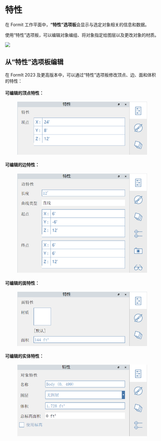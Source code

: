 # 特性

在 Formit 工作平面中，**“特性”选项板**会显示与选定对象相关的信息和数据。

使用“特性”选项板，可以编辑对象编组、将对象指定给图层以及更改对象的材质。

![](../.gitbook/assets/properties\_palette.png)

## 从“特性”选项板编辑

在 FormIt 2023 及更高版本中，可以通过“特性”选项板修改顶点、边、面和体积的特性：

#### 可编辑的顶点特性：

<figure><img src="../.gitbook/assets/EditVertex.png" alt=""><figcaption></figcaption></figure>

#### 可编辑的边特性：

<figure><img src="../.gitbook/assets/EditEdge.png" alt=""><figcaption></figcaption></figure>

#### 可编辑的面特性：

<figure><img src="../.gitbook/assets/EditFace (1).png" alt=""><figcaption></figcaption></figure>

#### 可编辑的实体特性：

<figure><img src="../.gitbook/assets/image (13).png" alt=""><figcaption></figcaption></figure>
